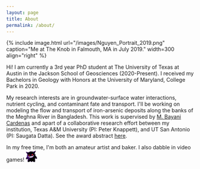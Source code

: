 ```yaml
---
layout: page
title: About
permalink: /about/
---
```


{% include image.html url="/images/Nguyen_Portrait_2019.png" caption="Me at The Knob in Falmouth, MA in July 2019." width=300 align="right" %}

Hi! I am currently a 3rd year PhD student at The University of Texas at Austin in the Jackson School of Geosciences (2020-Present). 
I received my Bachelors in Geology with Honors at the University of Maryland, College Park in 2020. 

My research interests are in groundwater-surface water interactions, nutrient cycling, and contaminant fate and transport.
I'll be working on modeling the flow and transport of iron-arsenic deposits along the banks of the Meghna River in Bangladesh.
This work is supervised by [M. Bayani Cardenas](http://www.jsg.utexas.edu/cardenas/) and apart of a collaborative research
effort between my institution, Texas A&M University (PI: Peter Knappett), and UT San Antonio (PI: Saugata Datta). See the award abstract [here](https://www.nsf.gov/awardsearch/showAward?AWD_ID=1852652&HistoricalAwards=false).

In my free time, I'm both an amateur artist and baker. I also dabble in video games! <img src="/images/gengar-sprite.gif" width= "6%" class="align-left" alt="">